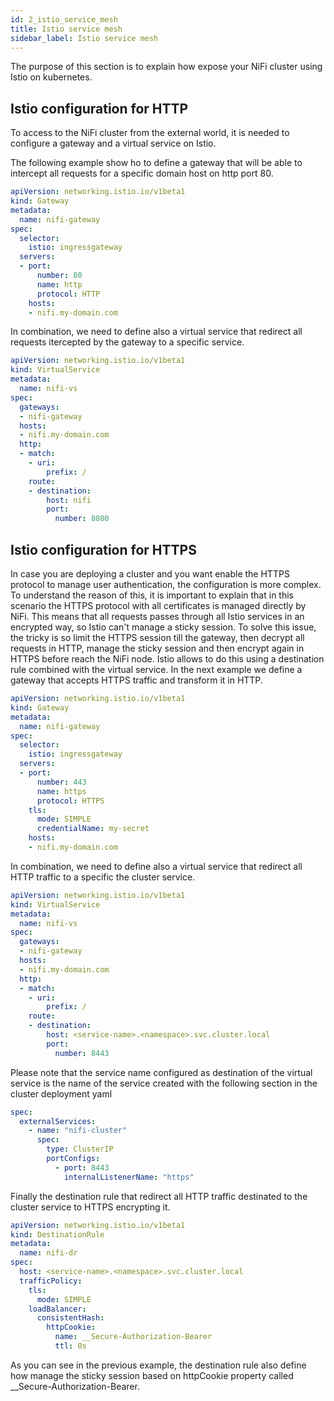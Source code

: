 ```yaml
---
id: 2_istio_service_mesh
title: Istio service mesh
sidebar_label: Istio service mesh
---
```


The purpose of this section is to explain how expose your NiFi cluster using Istio on kubernetes.

## Istio configuration for HTTP

To access to the NiFi cluster from the external world, it is needed to configure a gateway and a virtual service on Istio.

The following example show ho to define a gateway that will be able to intercept all requests for a specific domain host on http port 80.

```yaml
apiVersion: networking.istio.io/v1beta1
kind: Gateway
metadata:
  name: nifi-gateway
spec:
  selector:
    istio: ingressgateway
  servers:
  - port:
      number: 80
      name: http
      protocol: HTTP
    hosts:
    - nifi.my-domain.com
```

In combination, we need to define also a virtual service that redirect all requests itercepted by the gateway to a specific service. 

```yaml
apiVersion: networking.istio.io/v1beta1
kind: VirtualService
metadata:
  name: nifi-vs
spec:
  gateways:
  - nifi-gateway
  hosts:
  - nifi.my-domain.com
  http:
  - match:
    - uri:
        prefix: /
    route:
    - destination:
        host: nifi
        port:
          number: 8080
```

## Istio configuration for HTTPS

In case you are deploying a cluster and you want enable the HTTPS protocol to manage user authentication, the configuration is more complex. To understand the reason of this, it is important to explain that in this scenario the HTTPS protocol with all certificates is managed directly by NiFi. This means that all requests passes through all Istio services in an encrypted way, so Istio can't manage a sticky session.
To solve this issue, the tricky is so limit the HTTPS session till the gateway, then decrypt all requests in HTTP, manage the sticky session and then encrypt again in HTTPS before reach the NiFi node.
Istio allows to do this using a destination rule combined with the virtual service. In the next example we define a gateway that accepts HTTPS traffic and transform it in HTTP.

```yaml
apiVersion: networking.istio.io/v1beta1
kind: Gateway
metadata:
  name: nifi-gateway
spec:
  selector:
    istio: ingressgateway
  servers:
  - port:
      number: 443
      name: https
      protocol: HTTPS
    tls:
      mode: SIMPLE
	  credentialName: my-secret
    hosts:
    - nifi.my-domain.com
```

In combination, we need to define also a virtual service that redirect all HTTP traffic to a specific the cluster service. 

```yaml
apiVersion: networking.istio.io/v1beta1
kind: VirtualService
metadata:
  name: nifi-vs
spec:
  gateways:
  - nifi-gateway
  hosts:
  - nifi.my-domain.com
  http:
  - match:
    - uri:
        prefix: /
    route:
    - destination:
        host: <service-name>.<namespace>.svc.cluster.local
        port:
          number: 8443
```

Please note that the service name configured as destination of the virtual service is the name of the service created with the following section in the cluster deployment yaml

```yaml
spec:  
  externalServices:  
    - name: "nifi-cluster"
      spec:
        type: ClusterIP
        portConfigs:
          - port: 8443
            internalListenerName: "https"
```

Finally the destination rule that redirect all HTTP traffic destinated to the cluster service to HTTPS encrypting it.

```yaml
apiVersion: networking.istio.io/v1beta1
kind: DestinationRule
metadata:
  name: nifi-dr
spec:
  host: <service-name>.<namespace>.svc.cluster.local
  trafficPolicy:
    tls:
      mode: SIMPLE
    loadBalancer:
      consistentHash:
        httpCookie:
          name: __Secure-Authorization-Bearer
          ttl: 0s
```

As you can see in the previous example, the destination rule also define how manage the sticky session based on httpCookie property called __Secure-Authorization-Bearer.

